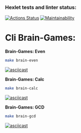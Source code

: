 ### Hexlet tests and linter status:
[![Actions Status](https://github.com/root-reboot/php-project-lvl1/workflows/hexlet-check/badge.svg)](https://github.com/root-reboot/php-project-lvl1/actions) [![Maintainability](https://api.codeclimate.com/v1/badges/a99a88d28ad37a79dbf6/maintainability)](https://codeclimate.com/github/codeclimate/codeclimate/maintainability)

# Cli Brain-Games:


**Brain-Games: Even**
```sh
make brain-even
```
[![asciicast](https://asciinema.org/a/rdrbHXEgcyNdpNodpUnW2WD28.svg)](https://asciinema.org/a/rdrbHXEgcyNdpNodpUnW2WD28)

**Brain-Games: Calc**
```sh
make brain-calc
```
[![asciicast](https://asciinema.org/a/4GppueEn7n4UsIERQZ1ALbkbM.svg)](https://asciinema.org/a/4GppueEn7n4UsIERQZ1ALbkbM)


**Brain-Games: GCD**
```sh
make brain-gcd
```
[![asciicast](https://asciinema.org/a/JXy6yUTKubliSLq4uP7No6kGP.svg)](https://asciinema.org/a/JXy6yUTKubliSLq4uP7No6kGP)